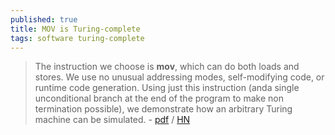 ```yaml
---
published: true
title: MOV is Turing-complete
tags: software turing-complete
---
```

> The  instruction  we  choose  is __mov__,  which  can  do  both  loads and stores. We use no unusual addressing modes, self-modifying code, or runtime code generation. Using just this instruction (anda single unconditional branch at the end of the program to make non termination possible), we demonstrate how an arbitrary Turing machine can be simulated. - [pdf](http://drwho.virtadpt.net/files/mov.pdf) / [HN](https://news.ycombinator.com/item?id=22353713)
